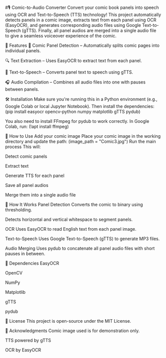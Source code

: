 #🎙️ Comic-to-Audio Converter
Convert your comic book panels into speech using OCR and Text-to-Speech (TTS) technology! This project automatically detects panels in a comic image, extracts text from each panel using OCR (EasyOCR), and generates corresponding audio files using Google Text-to-Speech (gTTS). Finally, all panel audios are merged into a single audio file to give a seamless voiceover experience of the comic.

📌 Features
📖 Comic Panel Detection – Automatically splits comic pages into individual panels.

🔍 Text Extraction – Uses EasyOCR to extract text from each panel.

🎤 Text-to-Speech – Converts panel text to speech using gTTS.

🎧 Audio Compilation – Combines all audio files into one with pauses between panels.

🛠️ Installation
Make sure you're running this in a Python environment (e.g., Google Colab or local Jupyter Notebook). Then install the dependencies:
(pip install easyocr opencv-python numpy matplotlib gTTS pydub)

You also need to install FFmpeg for pydub to work correctly.
In Google Colab, run:
(!apt install ffmpeg)

🚀 How to Use
Add your comic image
Place your comic image in the working directory and update the path:
(image_path = "Comic3.jpg")
Run the main process
This will:

Detect comic panels

Extract text

Generate TTS for each panel

Save all panel audios

Merge them into a single audio file

🧠 How It Works
Panel Detection
Converts the comic to binary using thresholding.

Detects horizontal and vertical whitespace to segment panels.

OCR
Uses EasyOCR to read English text from each panel image.

Text-to-Speech
Uses Google Text-to-Speech (gTTS) to generate MP3 files.

Audio Merging
Uses pydub to concatenate all panel audio files with short pauses in between.

📌 Dependencies
EasyOCR

OpenCV

NumPy

Matplotlib

gTTS

pydub

📄 License
This project is open-source under the MIT License.

🙌 Acknowledgments
Comic image used is for demonstration only.

TTS powered by gTTS

OCR by EasyOCR
